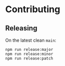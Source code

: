 # Contributing

## Releasing

On the latest clean `main`:

```
npm run release:major
npm run release:minor
npm run release:patch
```
